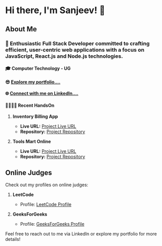 # Hi there, I'm Sanjeev! 👋

## About Me
### 🚀 Enthusiastic Full Stack Developer committed to crafting efficient, user-centric web applications with a focus on JavaScript, React.js and  Node.js technologies.

#### 🎓 Computer Technology - UG

#### 😎 [Explore my portfolio.... ](https://sanjeev-portfolio-two.vercel.app/)

#### 🌐 [Connect with me on LinkedIn.... ](https://www.linkedin.com/in/sanjeevraj-s-p-b7796b213/) 

#### 🐱‍🏍🐱‍🏍 Recent HandsOn 
1. **Inventory Billing App**
   - **Live URL:** [Project Live URL](https://inventory-billing-app-frontend-ecru.vercel.app/)
   - **Repository:** [Project Repository](https://github.com/Sanjeev1420/inventoryBillingApp)

2. **Tools Mart Online**
   - **Live URL:** [Project Live URL](https://tools-mart-cp-online.vercel.app/)
   - **Repository:** [Project Repository](https://github.com/Sanjeev1420/ToolsMart_CPOnline)



## Online Judges
Check out my profiles on online judges:

1. **LeetCode**
   - Profile: [LeetCode Profile](https://leetcode.com/Sanjeev1412/)

2. **GeeksForGeeks**
   - Profile: [GeeksForGeeks Profile](https://www.geeksforgeeks.org/user/sanjeevraj9kpb/)



Feel free to reach out to me via LinkedIn or explore my portfolio for more details!
